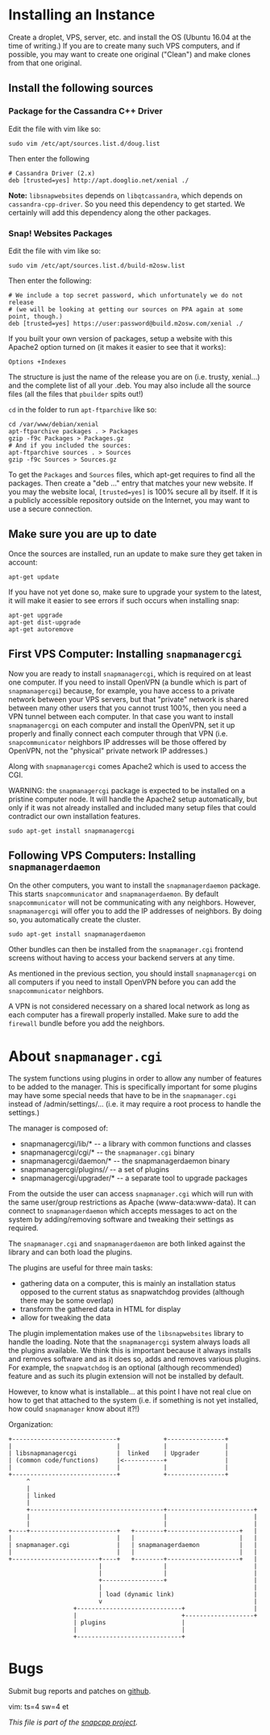 
# Installing an Instance

Create a droplet, VPS, server, etc. and install the OS (Ubuntu 16.04 at the
time of writing.) If you are to create many such VPS computers, and if
possible, you may want to create one original ("Clean") and make clones from
that one original.

## Install the following sources

### Package for the Cassandra C++ Driver

Edit the file with vim like so:

    sudo vim /etc/apt/sources.list.d/doug.list

Then enter the following

    # Cassandra Driver (2.x)
    deb [trusted=yes] http://apt.dooglio.net/xenial ./

**Note:** `libsnapwebsites` depends on `libqtcassandra`, which depends on
`cassandra-cpp-driver`. So you need this dependency to get started.
We certainly will add this dependency along the other packages.


### Snap! Websites Packages

Edit the file with vim like so:

    sudo vim /etc/apt/sources.list.d/build-m2osw.list

Then enter the following:

    # We include a top secret password, which unfortunately we do not release
    # (we will be looking at getting our sources on PPA again at some point, though.)
    deb [trusted=yes] https://user:password@build.m2osw.com/xenial ./

If you built your own version of packages, setup a website with this
Apache2 option turned on (it makes it easier to see that it works):

    Options +Indexes

The structure is just the name of the release you are on (i.e. trusty,
xenial...) and the complete list of all your .deb. You may also include
all the source files (all the files that `pbuilder` spits out!)

`cd` in the folder to run `apt-ftparchive` like so:

    cd /var/www/debian/xenial
    apt-ftparchive packages . > Packages
    gzip -f9c Packages > Packages.gz
    # And if you included the sources:
    apt-ftparchive sources . > Sources
    gzip -f9c Sources > Sources.gz

To get the `Packages` and `Sources` files, which apt-get requires to
find all the packages. Then create a "deb ..." entry that matches your
new website. If you may the website local, `[trusted=yes]` is 100% secure
all by itself. If it is a publicly accessible repository outside on the
Internet, you may want to use a secure connection.


## Make sure you are up to date

Once the sources are installed, run an update to make sure they get taken
in account:

    apt-get update


If you have not yet done so, make sure to upgrade your system to the latest,
it will make it easier to see errors if such occurs when installing snap:

    apt-get upgrade
    apt-get dist-upgrade
    apt-get autoremove


## First VPS Computer: Installing `snapmanagercgi`

Now you are ready to install `snapmanagercgi`, which is required on at least
one computer. If you need to install OpenVPN (a bundle which is part of
`snapmanagercgi`) because, for example, you have access to a private network
between your VPS servers, but that "private" network is shared between many
other users that you cannot trust 100%, then you need a VPN tunnel between
each computer. In that case you want to install `snapmanagercgi` on each
computer and install the OpenVPN, set it up properly and finally connect
each computer through that VPN (i.e. `snapcommunicator` neighbors IP addresses
will be those offered by OpenVPN, not the "physical" private network IP
addresses.)

Along with `snapmanagercgi` comes Apache2 which is used to access the CGI.

WARNING: the `snapmanagercgi` package is expected to be installed on a
pristine computer node. It will handle the Apache2 setup automatically,
but only if it was not already installed and included many setup files
that could contradict our own installation features.

    sudo apt-get install snapmanagercgi


## Following VPS Computers: Installing `snapmanagerdaemon`

On the other computers, you want to install the `snapmanagerdaemon` package.
This starts `snapcommunicator` and `snapmanagerdaemon`. By default
`snapcommunicator` will not be communicating with any neighbors.
However, `snapmanagercgi` will offer you to add the IP addresses of neighbors.
By doing so, you automatically create the cluster.

    sudo apt-get install snapmanagerdaemon

Other bundles can then be installed from the `snapmanager.cgi` frontend
screens without having to access your backend servers at any time.

As mentioned in the previous section, you should install `snapmanagercgi`
on all computers if you need to install OpenVPN before you can add
the `snapcommunicator` neighbors.

A VPN is not considered necessary on a shared local network as long as
each computer has a firewall properly installed. Make sure to add the
`firewall` bundle before you add the neighbors.


# About `snapmanager.cgi`

The system functions using plugins in order to allow any number of
features to be added to the manager. This is specifically important
for some plugins may have some special needs that have to be in
the `snapmanager.cgi` instead of /admin/settings/... (i.e. it may
require a root process to handle the settings.)

The manager is composed of:

  - snapmanagercgi/lib/* -- a library with common functions and classes
  - snapmanagercgi/cgi/* -- the `snapmanager.cgi` binary
  - snapmanagercgi/daemon/* -- the snapmanagerdaemon binary
  - snapmanagercgi/plugins/*/* -- a set of plugins
  - snapmanagercgi/upgrader/* -- a separate tool to upgrade packages

From the outside the user can access `snapmanager.cgi` which will run with
the same user/group restrictions as Apache (www-data:www-data). It can
connect to `snapmanagerdaemon` which accepts messages to act on the system
by adding/removing software and tweaking their settings as required.

The `snapmanager.cgi` and `snapmanagerdaemon` are both linked against the
library and can both load the plugins.

The plugins are useful for three main tasks:

  - gathering data on a computer, this is mainly an installation status
    opposed to the current status as snapwatchdog provides (although
    there may be some overlap)
  - transform the gathered data in HTML for display
  - allow for tweaking the data

The plugin implementation makes use of the `libsnapwebsites` library to
handle the loading. Note that the `snapmanagercgi` system always loads
all the plugins available. We think this is important because it always
installs and removes software and as it does so, adds and removes
various plugins. For example, the `snapwatchdog` is an optional (although
recommended) feature and as such its plugin extension will not be
installed by default.

However, to know what is installable... at this point I have not
real clue on how to get that attached to the system (i.e. if something
is not yet installed, how could `snapmanager` know about it?!)

Organization:

    +-----------------------------+            +----------------+
    |                             |            |                |
    | libsnapmanagercgi           |  linked    | Upgrader       |
    | (common code/functions)     |<-----------+                |
    |                             |            |                |
    +-----------------------------+            +----------------+
         ^
         |
         | linked
         |
         +-------------------------------------+------------------------+
         |                                     |                        |
         |                                     |                        |
    +----+------------------------+   +--------+--------------------+   |
    |                             |   |                             |   |
    | snapmanager.cgi             |   | snapmanagerdaemon           |   |
    |                             |   |                             |   |
    +------------------------+----+   +--------+--------------------+   |
                             |                 |                        |
                             |                 |                        |
                             +-----------------+                        |
                             |                                          |
                             | load (dynamic link)                      |
                             v                                          |
                      +-----------------------------+                   |
                      |                             +-------------------+
                      | plugins                     |
                      |                             |
                      +-----------------------------+



# Bugs

Submit bug reports and patches on
[github](https://github.com/m2osw/snapwebsites/issues).


vim: ts=4 sw=4 et

_This file is part of the [snapcpp project](https://snapwebsites.org/)._
